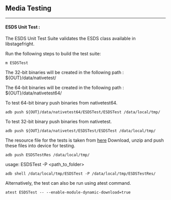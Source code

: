 ## Media Testing ##
---
#### ESDS Unit Test :
The ESDS Unit Test Suite validates the ESDS class available in libstagefright.

Run the following steps to build the test suite:
```
m ESDSTest
```

The 32-bit binaries will be created in the following path : ${OUT}/data/nativetest/

The 64-bit binaries will be created in the following path : ${OUT}/data/nativetest64/

To test 64-bit binary push binaries from nativetest64.
```
adb push ${OUT}/data/nativetest64/ESDSTest/ESDSTest /data/local/tmp/
```

To test 32-bit binary push binaries from nativetest.
```
adb push ${OUT}/data/nativetest/ESDSTest/ESDSTest /data/local/tmp/
```

The resource file for the tests is taken from [here](https://storage.googleapis.com/android_media/frameworks/av/media/tests/esds/ESDSTestRes.zip)
Download, unzip and push these files into device for testing.

```
adb push ESDSTestRes /data/local/tmp/
```

usage: ESDSTest -P \<path_to_folder\>
```
adb shell /data/local/tmp/ESDSTest -P /data/local/tmp/ESDSTestRes/
```
Alternatively, the test can also be run using atest command.

```
atest ESDSTest -- --enable-module-dynamic-download=true
```

